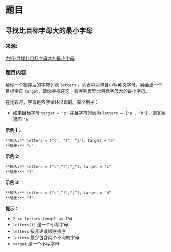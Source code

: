# 题目

## 寻找比目标字母大的最小字母

### 来源:

[力扣-寻找比目标字母大的最小字母](https://leetcode-cn.com/problems/find-smallest-letter-greater-than-target/)

### 题目内容

给你一个排序后的字符列表 `letters` ，列表中只包含小写英文字母。另给出一个目标字母
`target`，请你寻找在这一有序列表里比目标字母大的最小字母。

在比较时，字母是依序循环出现的。举个例子：

  * 如果目标字母 `target = 'z'` 并且字符列表为 `letters = ['a', 'b']`，则答案返回 `'a'`



**示例 1：**

    
    
    **输入:** letters = ["c", "f", "j"]，target = "a"
    **输出:** "c"
    

**示例 2:**

    
    
    **输入:** letters = ["c","f","j"], target = "c"
    **输出:** "f"
    

**示例 3:**

    
    
    **输入:** letters = ["c","f","j"], target = "d"
    **输出:** "f"
    



**提示：**

  * `2 <= letters.length <= 104`
  * `letters[i]` 是一个小写字母
  * `letters` 按非递减顺序排序
  * `letters` 最少包含两个不同的字母
  * `target` 是一个小写字母

